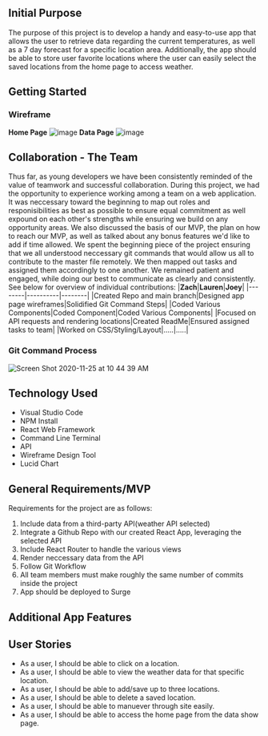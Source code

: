 ## Initial Purpose
The purpose of this project is to develop a handy and easy-to-use app that allows the user to retrieve data regarding the current temperatures, as well as a 7 day forecast for a specific location area. Additionally, the app should be able to store user favorite locations where the user can easily select the saved locations from the home page to access weather.
## Getting Started
### Wireframe
**Home Page**
![image](https://user-images.githubusercontent.com/68744076/99723265-912c3380-2a77-11eb-8cca-6fea11fa1b9a.png)
**Data Page**
![image](https://user-images.githubusercontent.com/68744076/99723524-e9fbcc00-2a77-11eb-9733-c94e285441c3.png)
## Collaboration - The Team
Thus far, as young developers we have been consistently reminded of the value of teamwork and successful collaboration. During this project, we had the opportunity to experience working among a team on a web application. It was neccessary toward the beginning to map out roles and responisibilities as best as possible to ensure equal commitment as well expound on each other's strengths while ensuring we build on any opportunity areas. We also discussed the basis of our MVP, the plan on how to reach our MVP, as well as talked about any bonus features we'd like to add if time allowed. We spent the beginning piece of the project ensuring that we all understood neccessary git commands that would allow us all to contribute to the master file remotely. We then mapped out tasks and assigned them accordingly to one another. We remained patient and engaged, while doing our best to communicate as clearly and consistently. See below for overview of individual contributions:
|**Zach**|**Lauren**|**Joey**|
|--------|----------|--------|
|Created Repo and main branch|Designed app page wireframes|Solidified Git Command Steps|
|Coded Various Components|Coded Component|Coded Various Components|
|Focused on API requests and rendering locations|Created ReadMe|Ensured assigned tasks to team|
|Worked on CSS/Styling/Layout|.....|.....|
### Git Command Process
![Screen Shot 2020-11-25 at 10 44 39 AM](https://user-images.githubusercontent.com/68744076/100257239-54df5400-2f0b-11eb-93cd-1e09a80b4d00.png)

## Technology Used
* Visual Studio Code
* NPM Install
* React Web Framework
* Command Line Terminal
* API
* Wireframe Design Tool
* Lucid Chart
## General Requirements/MVP
Requirements for the project are as follows:
1. Include data from a third-party API(weather API selected)
2. Integrate a Github Repo with our created React App, leveraging the selected API
3. Include React Router to handle the various views
4. Render neccessary data from the API
5. Follow Git Workflow
6. All team members must make roughly the same number of commits inside the project
7. App should be deployed to Surge
## Additional App Features
## User Stories
- As a user, I should be able to click on a location.
- As a user, I should be able to view the weather data for that specific location.
- As a user, I should be able to add/save up to three locations.
- As a user, I should be able to delete a saved location.
- As a user, I should be able to manuever through site easily.
- As a user, I should be able to access the home page from the data show page.







